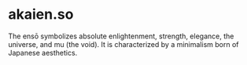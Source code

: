 # akaien.so

The ensō symbolizes absolute enlightenment, strength, elegance, the universe, and mu (the void). It is characterized by a minimalism born of Japanese aesthetics.
